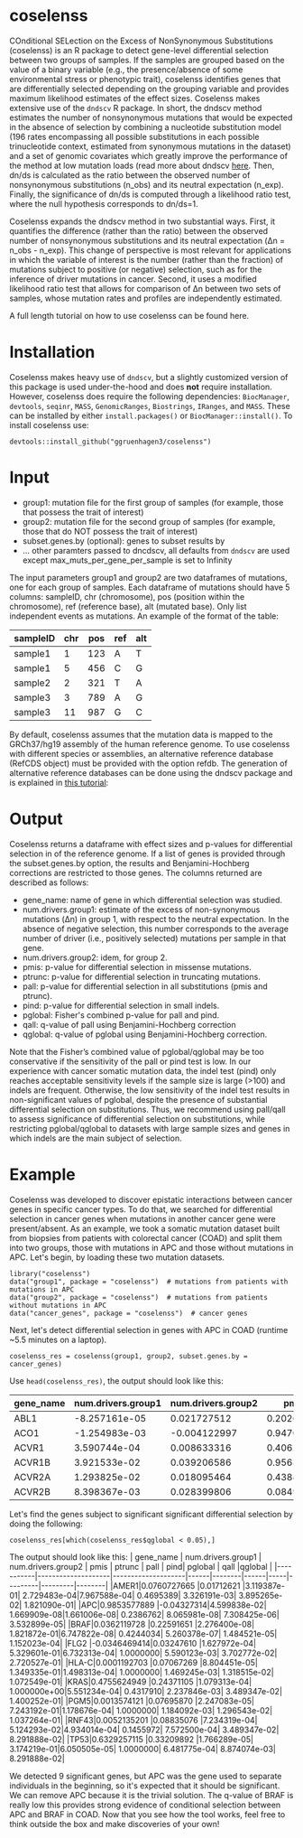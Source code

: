# coselenss
COnditional SELection on the Excess of NonSynonymous Substitutions (coselenss) is an R package to detect gene-level differential selection between two groups of samples. If the samples are grouped based on the value of a binary variable (e.g., the presence/absence of some environmental stress or phenotypic trait), coselenss identifies genes that are differentially selected depending on the grouping variable and provides maximum likelihood estimates of the effect sizes. Coselenss makes extensive use of the ```dndscv``` R package. In short, the dndscv method estimates the number of nonsynonymous mutations that would be expected in the absence of selection by combining a nucleotide substitution model (196 rates encompassing all possible substitutions in each possible trinucleotide context, estimated from synonymous mutations in the dataset) and a set of genomic covariates which greatly improve the performance of the method at low mutation loads (read more about dndscv [here](https://github.com/im3sanger/dndscv). Then, dn/ds is calculated as the ratio between the observed number of nonsynonymous substitutions (n_obs) and its neutral expectation (n_exp). Finally, the significance of dn/ds is computed through a likelihood ratio test, where the null hypothesis corresponds to dn/ds=1.

Coselenss expands the dndscv method in two substantial ways. First, it quantifies the difference (rather than the ratio) between the observed number of nonsynonymous substitutions and its neutral expectation (Δn = n_obs - n_exp). This change of perspective is most relevant for applications in which the variable of interest is the number (rather than the fraction) of mutations subject to positive (or negative) selection, such as for the inference of driver mutations in cancer. Second, it uses a modified likelihood ratio test that allows for comparison of Δn between two sets of samples, whose mutation rates and profiles are independently estimated. 

A full length tutorial on how to use coselenss can be found here.

# Installation
Coselenss makes heavy use of ```dndscv```, but a slightly customized version of this package is used under-the-hood and does **not** require installation. However, coselenss does require the following dependencies: ```BiocManager```, ```devtools```, ```seqinr```, ```MASS```, ```GenomicRanges```, ```Biostrings```, ```IRanges```, and ```MASS```. These can be installed by either ```install.packages()``` or ```BiocManager::install()```. To install coselenss use:
```
devtools::install_github("ggruenhagen3/coselenss")
```

# Input
* group1: mutation file for the first group of samples (for example, those that possess the trait of interest)
* group2: mutation file for the second group of samples (for example, those that do NOT possess the trait of interest)
* subset.genes.by (optional): genes to subset results by
* ... other paramters passed to dncdscv, all defaults from ```dndscv``` are used except max_muts_per_gene_per_sample is set to Infinity

The input parameters group1 and group2 are two dataframes of mutations, one for each group of samples. Each dataframe of mutations should have 5 columns: sampleID, chr (chromosome), pos (position within the chromosome), ref (reference base), alt (mutated base). Only list independent events as mutations. An example of the format of the table:

|sampleID | chr | pos | ref | alt|
|---------|-----|-----|-----|----|
|sample1  | 1   | 123 | A   | T  |
|sample1  | 5   | 456 | C   | G  |
|sample2  | 2   | 321 | T   | A  |
|sample3  | 3   | 789 | A   | G  |
|sample3  | 11  | 987 | G   | C  |

By default, coselenss assumes that the mutation data is mapped to the GRCh37/hg19 assembly of the human reference genome. To use coselenss with different species or assemblies, an alternative reference database (RefCDS object) must be provided with the option refdb. The generation of alternative reference databases can be done using the dndscv package and is explained in [this tutorial](http://htmlpreview.github.io/?http://github.com/im3sanger/dndscv/blob/master/vignettes/buildref.html):

# Output
Coselenss returns a dataframe with effect sizes and p-values for differential selection in of the reference genome. If a list of genes is provided through the subset.genes.by option, the results and Benjamini-Hochberg corrections are restricted to those genes. The columns returned are described as follows:
* gene_name: name of gene in which differential selection was studied.
* num.drivers.group1: estimate of the excess of non-synonymous mutations (Δn) in group 1, with respect to the neutral expectation. In the absence of negative selection, this number corresponds to the average number of driver (i.e., positively selected) mutations per sample  in that gene.
* num.drivers.group2: idem, for group 2.
* pmis: p-value for differential selection in missense mutations.
* ptrunc: p-value for differential selection in truncating mutations.
* pall: p-value for differential selection in all substitutions (pmis and ptrunc).
* pind: p-value for differential selection in small indels.
* pglobal: Fisher's combined p-value for pall and pind.
* qall: q-value of pall using Benjamini-Hochberg correction
* qglobal: q-value of pglobal using Benjamini-Hochberg correction.

Note that the Fisher’s combined value of pglobal/qglobal may be too conservative if the sensitivity of the pall or pind test is low. In our experience with cancer somatic mutation data, the indel test (pind) only reaches acceptable sensitivity levels if the sample size is large (>100) and indels are frequent. Otherwise, the low sensitivity of the indel test results in non-significant values of pglobal, despite the presence of substantial differential selection on substitutions. Thus, we recommend using pall/qall to assess significance of differential selection on substitutions, while restricting pglobal/qglobal to datasets with large sample sizes and genes in which indels are the main subject of selection.

# Example
Coselenss was developed to discover epistatic interactions between cancer genes in specific cancer types. To do that, we searched for differential selection in cancer genes when mutations in another cancer gene were present/absent. As an example, we took a somatic mutation dataset built from biopsies from patients with colorectal cancer (COAD) and split them into two groups, those with mutations in APC and those without mutations in APC. Let's begin, by loading these two mutation datasets.

```
library("coselenss")
data("group1", package = "coselenss")  # mutations from patients with    mutations in APC
data("group2", package = "coselenss")  # mutations from patients without mutations in APC
data("cancer_genes", package = "coselenss")  # cancer genes
```

Next, let's detect differential selection in genes with APC in COAD (runtime ~5.5 minutes on a laptop).

```
coselenss_res = coselenss(group1, group2, subset.genes.by = cancer_genes)
```

Use ```head(coselenss_res)```, the output should look like this:

| gene_name | num.drivers.group1 | num.drivers.group2 | pmis | ptrunc | pall | pind| pglobal | qall    |qglobal |
|-----------|--------------------|--------------------|------|--------|------|-----|---------|---------|--------|
|ABL1|-8.257161e-05|0.021727512 |0.20264758| 1.0000000| 0.4441491|0.5359755| 0.5797215|1|       1|
|ACO1|-1.254983e-03|-0.004122997 |0.94708034| 0.6725580| 0.9125477|0.2687322| 0.5899164|1|      1|
|ACVR1|3.590744e-04|0.008633316 |0.40628237| 1.0000000| 0.7083432|1.0000000| 0.9525987|1|       1|
|ACVR1B|3.921533e-02|0.039206586 |0.95634987| 0.8988483| 0.9904685|0.3391245| 0.7023388|1|       1|
|ACVR2A|1.293825e-02|0.018095464|0.43847259| 0.6886162| 0.6835661|1.0000000| 0.9436165|1|      1|
|ACVR2B|8.398367e-03|0.028399806|0.08498634| 0.6456863| 0.2041043|1.0000000| 0.5284514|1|       1|

Let's find the genes subject to significant significant differential selection by doing the following:

```
coselenss_res[which(coselenss_res$qglobal < 0.05),]
```

The output should look like this:
| gene_name | num.drivers.group1 | num.drivers.group2 | pmis | ptrunc | pall | pind| pglobal | qall    |qglobal |
|-----------|--------------------|--------------------|------|--------|------|-----|---------|---------|--------|
|AMER1|0.0760727665 |0.01712621 |3.119387e-01| 2.729483e-04|7.967588e-04| 0.4695389| 3.326191e-03| 3.895265e-02| 1.821090e-01|
|APC|0.9853577889   |-0.04327314|4.599838e-02| 1.669909e-08|1.661006e-08| 0.2386762| 8.065981e-08| 7.308425e-06| 3.532899e-05|
|BRAF|0.0362119728  |0.22591651 |2.276400e-08| 1.821872e-01|6.747822e-08| 0.4244034| 5.260378e-07| 1.484521e-05| 1.152023e-04|
|FLG2 |-0.0346469414|0.03247610 |1.627972e-04| 5.329601e-01|6.732313e-04| 1.0000000| 5.590123e-03| 3.702772e-02| 2.720527e-01|
|HLA-C|0.0001192703 |0.07067269 |8.804451e-05| 1.349335e-01|1.498313e-04| 1.0000000| 1.469245e-03| 1.318515e-02| 1.072549e-01|
|KRAS|0.4755624949  |0.24371105 |1.079313e-04| 1.000000e+00|5.551234e-04| 0.4317910| 2.237846e-03| 3.489347e-02| 1.400252e-01|
|PGM5|0.0013574121  |0.07695870 |2.247083e-05| 7.243192e-01|1.178676e-04| 1.0000000| 1.184092e-03| 1.296543e-02| 1.037264e-01|
|RNF43|0.0052135201 |0.08835076 |7.234319e-04| 5.124293e-02|4.934014e-04| 0.1455972| 7.572500e-04| 3.489347e-02| 8.291888e-02|
|TP53|0.6329257115  |0.33209892 |1.766289e-05| 3.174219e-01|6.050505e-05| 1.0000000| 6.481775e-04| 8.874074e-03| 8.291888e-02|


We detected 9 significant genes, but APC was the gene used to separate individuals in the beginning, so it's expected that it should be significant. We can remove APC because it is the trivial solution. The q-value of BRAF is really low this provides strong evidence of conditional selection between APC and BRAF in COAD. Now that you see how the tool works, feel free to think outside the box and make discoveries of your own!
